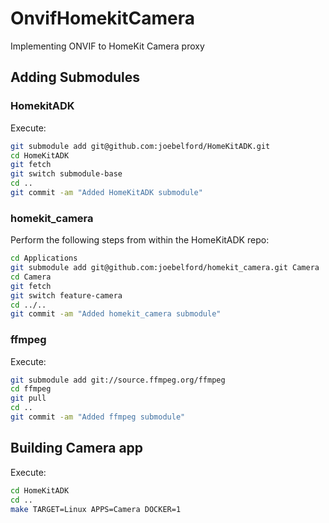 # OnvifHomekitCamera
Implementing ONVIF to HomeKit Camera proxy

## Adding Submodules

### HomekitADK
Execute:
```bash
git submodule add git@github.com:joebelford/HomeKitADK.git
cd HomeKitADK
git fetch
git switch submodule-base
cd ..
git commit -am "Added HomeKitADK submodule"
```

### homekit_camera
Perform the following steps from within the HomeKitADK repo:
```bash
cd Applications
git submodule add git@github.com:joebelford/homekit_camera.git Camera
cd Camera
git fetch
git switch feature-camera
cd ../..
git commit -am "Added homekit_camera submodule"
```

### ffmpeg
Execute:
```bash
git submodule add git://source.ffmpeg.org/ffmpeg
cd ffmpeg
git pull
cd ..
git commit -am "Added ffmpeg submodule"
```
## Building Camera app
Execute:
```bash
cd HomeKitADK
cd ..
make TARGET=Linux APPS=Camera DOCKER=1
```
